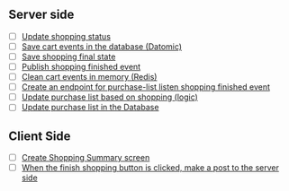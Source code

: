 
## Server side 

- [ ] [Update shopping status](https://github.com/gumberss/PurchaseListinator/issues/75)
- [ ] [Save cart events in the database (Datomic)](https://github.com/gumberss/PurchaseListinator/issues/76)
- [ ] [Save shopping final state](https://github.com/gumberss/PurchaseListinator/issues/77)
- [ ] [Publish shopping finished event](https://github.com/gumberss/PurchaseListinator/issues/78)
- [ ] [Clean cart events in memory (Redis)](https://github.com/gumberss/PurchaseListinator/issues/82)
- [ ] [Create an endpoint for purchase-list listen shopping finished event](https://github.com/gumberss/PurchaseListinator/issues/79)
- [ ] [Update purchase list based on shopping (logic)](https://github.com/gumberss/PurchaseListinator/issues/80)
- [ ] [Update purchase list in the Database](https://github.com/gumberss/PurchaseListinator/issues/81)

## Client Side
- [ ] [Create Shopping Summary screen](https://github.com/gumberss/FinanceControlinatorMobile/issues/140)
- [ ] [When the finish shopping button is clicked, make a post to the server side](https://github.com/gumberss/FinanceControlinatorMobile/issues/141)